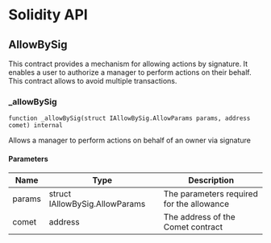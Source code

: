 # Solidity API

## AllowBySig

This contract provides a mechanism for allowing actions by signature.
 It enables a user to authorize a manager to perform actions on their behalf.
 This contract allows to avoid multiple transactions.

### _allowBySig

```solidity
function _allowBySig(struct IAllowBySig.AllowParams params, address comet) internal
```

Allows a manager to perform actions on behalf of an owner via signature

#### Parameters

| Name | Type | Description |
| ---- | ---- | ----------- |
| params | struct IAllowBySig.AllowParams | The parameters required for the allowance |
| comet | address | The address of the Comet contract |

